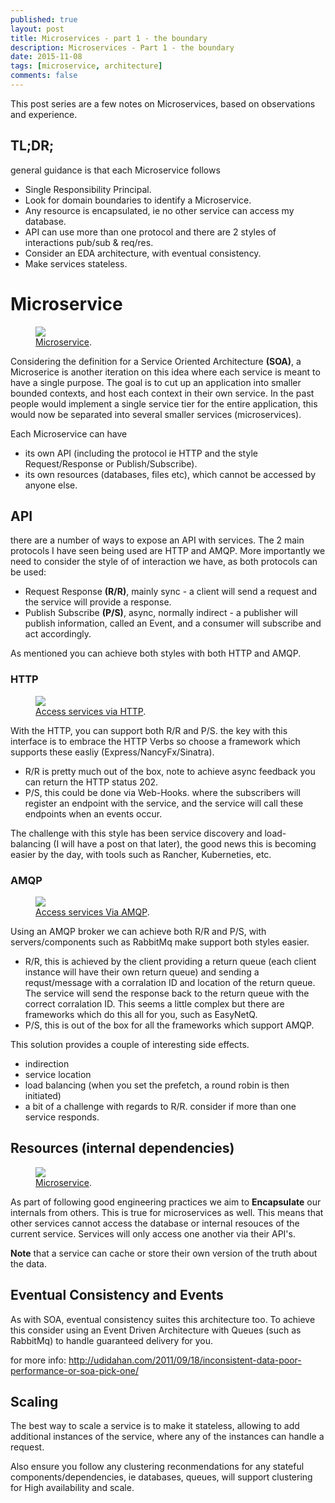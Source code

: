 ```yaml
---
published: true
layout: post
title: Microservices - part 1 - the boundary
description: Microservices - Part 1 - the boundary
date: 2015-11-08
tags: [microservice, architecture]
comments: false
---
```


This post series are a few notes on Microservices, based on observations and experience.

## TL;DR;

general guidance is that each Microservice follows

- Single Responsibility Principal.
- Look for domain boundaries to identify a Microservice.
- Any resource is encapsulated, ie no other service can access my database.
- API can use more than one protocol and there are 2 styles of interactions pub/sub & req/res.
- Consider an EDA architecture, with eventual consistency.
- Make services stateless.

# Microservice

<figure>
	<a href="http://dbones.github.io/images/posts/2015/microservices/service-boundary.JPG"><img src="http://dbones.github.io/images/posts/2015/microservices/service-boundary.JPG"></img></a>
	<figcaption><a href="http://dbones.github.io/images/posts/2015/microservices/service-boundary.JPG" title="Microserive">Microservice</a>.</figcaption>
</figure>


Considering the definition for a Service Oriented Architecture **(SOA)**, a Microserice is another iteration on this idea where each service is meant to have a single purpose. The goal is to cut up an application into smaller bounded contexts, and host each context in their own service. In the past people would implement a single service tier for the entire application, this would now be separated into several smaller services (microservices).

Each Microservice can have

- its own API (including the protocol ie HTTP and the style Request/Response or Publish/Subscribe).
- its own resources (databases, files etc), which cannot be accessed by anyone else.


## API

there are a number of ways to expose an API with services. The 2 main protocols I have seen being used are HTTP and AMQP. More importantly we need to consider the style of of interaction we have, as both protocols can be used:

- Request Response **(R/R)**, mainly sync - a client will send a request and the service will provide a response.
- Publish Subscribe **(P/S)**, async, normally indirect - a publisher will publish information, called an Event, and a consumer will subscribe and act accordingly.

As mentioned you can achieve both styles with both HTTP and AMQP.

### HTTP

<figure>
	<a href="http://dbones.github.io/images/posts/2015/microservices/service-http.JPG"><img src="http://dbones.github.io/images/posts/2015/microservices/service-http.JPG"></img></a>
	<figcaption><a href="http://dbones.github.io/images/posts/2015/microservices/service-http.JPG" title="Microserive">Access services via HTTP</a>.</figcaption>
</figure>

With the HTTP, you can support both R/R and P/S. the key with this interface is to embrace the HTTP Verbs so choose a framework which supports these easliy (Express/NancyFx/Sinatra).

- R/R is pretty much out of the box, note to achieve async feedback you can return the HTTP status 202.
- P/S, this could be done via Web-Hooks. where the subscribers will register an endpoint with the service, and the service will call these endpoints when an events occur.

The challenge with this style has been service discovery and load-balancing (I will have a post on that later), the good news this is becoming easier by the day, with tools such as Rancher, Kuberneties, etc.

### AMQP

<figure>
	<a href="http://dbones.github.io/images/posts/2015/microservices/service-amqp.JPG"><img src="http://dbones.github.io/images/posts/2015/microservices/service-amqp.JPG"></img></a>
	<figcaption><a href="http://dbones.github.io/images/posts/2015/microservices/service-amqp.JPG" title="Microserive">Access services Via AMQP</a>.</figcaption>
</figure>

Using an AMQP broker we can achieve both R/R and P/S, with servers/components such as RabbitMq make support both styles easier.

- R/R, this is achieved by the client providing a return queue (each client instance will have their own return queue) and sending a requst/message with a corralation ID and location of the return queue. The service will send the response back to the return queue with the correct corralation ID. This seems a little complex but there are frameworks which do this all for you, such as EasyNetQ. 
- P/S, this is out of the box for all the frameworks which support AMQP.

This solution provides a couple of interesting side effects.

- indirection
- service location
- load balancing (when you set the prefetch, a round robin is then initiated)
- a bit of a challenge with regards to R/R. consider if more than one service responds.

## Resources (internal dependencies)

<figure>
	<a href="http://dbones.github.io/images/posts/2015/microservices/service-boundary-donot access-others.JPG"><img src="http://dbones.github.io/images/posts/2015/microservices/service-boundary-donot access-others.JPG"></img></a>
	<figcaption><a href="http://dbones.github.io/images/posts/2015/microservices/service-boundary-donot access-others.JPG" title="Encapsulte resources">Microservice</a>.</figcaption>
</figure>

As part of following good engineering practices we aim to **Encapsulate** our internals from others. This is true for microservices as well. This means that other services cannot access the database or internal resouces of the current service. Services will only access one another via their API's. 

**Note** that a service can cache or store their own version of the truth about the data.

## Eventual Consistency and Events

As with SOA, eventual consistency suites this architecture too. To achieve this consider using an Event Driven Architecture with Queues (such as RabbitMq) to handle guaranteed delivery for you.

for more info: http://udidahan.com/2011/09/18/inconsistent-data-poor-performance-or-soa-pick-one/

## Scaling

The best way to scale a service is to make it stateless, allowing to add additional instances of the service, where any of the instances can handle a request.

Also ensure you follow any clustering reconmendations for any stateful components/dependencies, ie databases, queues, will support clustering for High availability and scale.